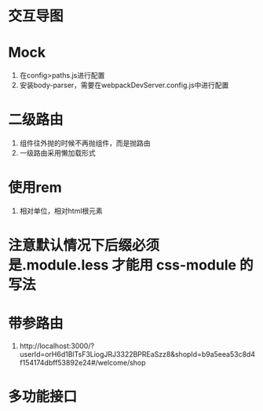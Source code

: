 # 交互导图

# Mock
1. 在config>paths.js进行配置
2. 安装body-parser，需要在webpackDevServer.config.js中进行配置

# 二级路由
1. 组件往外抛的时候不再抛组件，而是抛路由
2. 一级路由采用懒加载形式

# 使用rem
1. 相对单位，相对html根元素

# 注意默认情况下后缀必须是.module.less 才能用 css-module 的写法

# 带参路由
1. http://localhost:3000/?userId=orH6d1BlTsF3LiogJRJ3322BPREaSzz8&shopId=b9a5eea53c8d4f154174dbff53892e24#/welcome/shop

# 多功能接口
